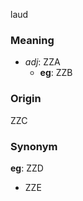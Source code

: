 laud
### Meaning
+ _adj_: ZZA
    + __eg__: ZZB

### Origin

ZZC

### Synonym

__eg__: ZZD

+ ZZE


